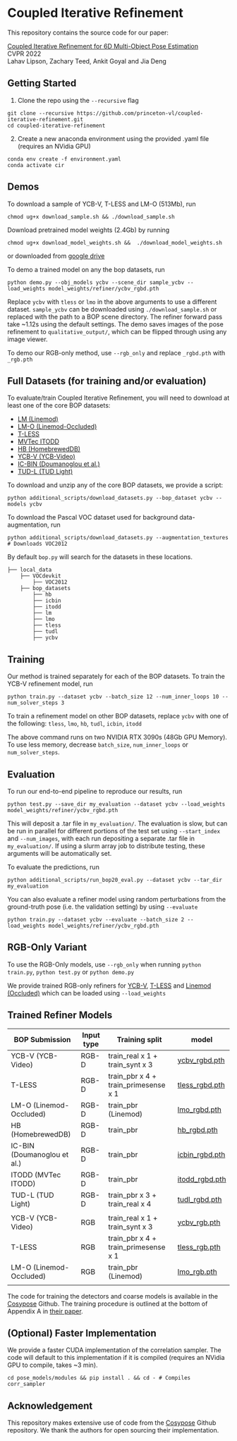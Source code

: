 
# Coupled Iterative Refinement
This repository contains the source code for our paper:

[Coupled Iterative Refinement for 6D Multi-Object Pose Estimation](https://arxiv.org/abs/2204.12516)
<br/>
CVPR 2022 <br/>
Lahav Lipson, Zachary Teed, Ankit Goyal and Jia Deng<br/>

## Getting Started
1. Clone the repo using the `--recursive` flag
```
git clone --recursive https://github.com/princeton-vl/coupled-iterative-refinement.git
cd coupled-iterative-refinement
```
2. Create a new anaconda environment using the provided .yaml file (requires an NVidia GPU)
```
conda env create -f environment.yaml
conda activate cir
```

## Demos

To download a sample of YCB-V, T-LESS and LM-O (513Mb), run
```
chmod ug+x download_sample.sh && ./download_sample.sh
```

Download pretrained model weights (2.4Gb) by running
```
chmod ug+x download_model_weights.sh &&  ./download_model_weights.sh
```
or downloaded from [google drive](https://drive.google.com/drive/folders/125zNrPFRstkq8pTIaztJc6JmBU7kSNhp?usp=sharing)

To demo a trained model on any the bop datasets, run
```
python demo.py --obj_models ycbv --scene_dir sample_ycbv --load_weights model_weights/refiner/ycbv_rgbd.pth
```
Replace `ycbv` with `tless` or `lmo` in the above arguments to use a different dataset. `sample_ycbv` can be downloaded using `./download_sample.sh` or replaced with the path to a BOP scene directory. The refiner forward pass take ~1.12s using the default settings. The demo saves images of the pose refinement to `qualitative_output/`, which can be flipped through using any image viewer.
 
To demo our RGB-only method, use `--rgb_only` and replace `_rgbd.pth` with `_rgb.pth` 


## Full Datasets (for training and/or evaluation)
To evaluate/train Coupled Iterative Refinement, you will need to download at least one of the core BOP datasets:
- [LM (Linemod)](https://bop.felk.cvut.cz/datasets/#:~:text=Unpacks%20to%20%22lm%22.-,LM%20(Linemod),-Hinterstoisser%20et%20al)
- [LM-O (Linemod-Occluded)](https://bop.felk.cvut.cz/datasets/#:~:text=LM%2DO%20(Linemod%2DOccluded))
- [T-LESS](https://bop.felk.cvut.cz/datasets/#:~:text=20%20test%20images-,T%2DLESS,-Hodan%20et%20al)
- [MVTec ITODD](https://bop.felk.cvut.cz/datasets/#:~:text=20%20test%20images-,ITODD%20(MVTec%20ITODD),-Drost%20et%20al)
- [HB (HomebrewedDB)](https://bop.felk.cvut.cz/datasets/#:~:text=20%20test%20images-,HB%20(HomebrewedDB),-Kaskman%20et%20al)
- [YCB-V (YCB-Video)](https://bop.felk.cvut.cz/datasets/#:~:text=20%20test%20images-,YCB%2DV%20(YCB%2DVideo),-Xiang%20et%20al)
- [IC-BIN (Doumanoglou et al.)](https://bop.felk.cvut.cz/datasets/#:~:text=IC%2DBIN%20(Doumanoglou%20et%20al.))
- [TUD-L (TUD Light)](https://bop.felk.cvut.cz/datasets/#:~:text=20%20test%20images-,TUD%2DL%20(TUD%20Light),-Hodan%2C%20Michel%20et)

To download and unzip any of the core BOP datasets, we provide a script:
```
python additional_scripts/download_datasets.py --bop_dataset ycbv --models ycbv
```
To download the Pascal VOC dataset used for background data-augmentation, run
```
python additional_scripts/download_datasets.py --augmentation_textures # Downloads VOC2012
```

By default `bop.py` will search for the datasets in these locations.

```Shell
├── local_data
    ├── VOCdevkit
        ├── VOC2012
    ├── bop_datasets
        ├── hb
        ├── icbin
        ├── itodd
        ├── lm
        ├── lmo
        ├── tless
        ├── tudl
        ├── ycbv
```

## Training
Our method is trained separately for each of the BOP datasets. To train the YCB-V refinement model, run
```
python train.py --dataset ycbv --batch_size 12 --num_inner_loops 10 --num_solver_steps 3
```
To train a refinement model on other BOP datasets, replace `ycbv` with one of the following: `tless`, `lmo`, `hb`, `tudl`, `icbin`, `itodd`

The above command runs on two NVIDIA RTX 3090s (48Gb GPU Memory). To use less memory, decrease `batch_size`, `num_inner_loops` or `num_solver_steps`.

## Evaluation

To run our end-to-end pipeline to reproduce our results, run
```
python test.py --save_dir my_evaluation --dataset ycbv --load_weights model_weights/refiner/ycbv_rgbd.pth
```
This will deposit a .tar file in `my_evaluation/`. The evaluation is slow, but can be run in parallel for different portions of the test set using `--start_index` and `--num_images`, with each run depositing a separate .tar file in `my_evaluation/`. If using a slurm array job to distribute testing, these arguments will be automatically set.

To evaluate the predictions, run 
```
python additional_scripts/run_bop20_eval.py --dataset ycbv --tar_dir my_evaluation
```
You can also evaluate a refiner model using random perturbations from the ground-truth pose (i.e. the validation setting) by using `--evaluate`
```
python train.py --dataset ycbv --evaluate --batch_size 2 --load_weights model_weights/refiner/ycbv_rgbd.pth
```

## RGB-Only Variant

To use the RGB-Only models, use `--rgb_only` when running `python train.py`, `python test.py` or `python demo.py`

We provide trained RGB-only refiners for [YCB-V](https://drive.google.com/file/d/1NPDe9PHZWgffczF2eLkSf-7YfA340IOc/view?usp=sharing), [T-LESS](https://drive.google.com/file/d/1QPvmA5WLx1kbNV-ZGFLJ4AlKN_TzZKdE/view?usp=sharing) and [Linemod (Occluded)](https://drive.google.com/file/d/1uHCw2zKk-Q_-lBUds8ch_pcf3DHNcZ9y/view?usp=sharing) which can be loaded using `--load_weights`

## Trained Refiner Models
| BOP Submission | Input type | Training split  | model                        |
|---------|------------|-----------------|--------------------------------------|
| YCB-V (YCB-Video)    | RGB-D   | train_real x 1 + train_synt x 3 | [ycbv_rgbd.pth](https://drive.google.com/file/d/1PylPkqqg36GlNzhLW7aDInUhXcy1YSAj/view?usp=sharing)|
| T-LESS    | RGB-D   | train_pbr x 4 + train_primesense x 1 | [tless_rgbd.pth](https://drive.google.com/file/d/1FKdnvnUyAjz8dJwQv165g4I_9zCdOm2b/view?usp=sharing)|
| LM-O (Linemod-Occluded)    | RGB-D   | train_pbr (Linemod)  | [lmo_rgbd.pth](https://drive.google.com/file/d/1KKNqufFfWLIwDp_geHmTAPcIQx1JiNj2/view?usp=sharing)|
| HB (HomebrewedDB)    | RGB-D   | train_pbr | [hb_rgbd.pth](https://drive.google.com/file/d/1uuEPfWMw5VZfZPOfVz8yNmMB1-vL2ps8/view?usp=sharing)|
| IC-BIN (Doumanoglou et al.)  | RGB-D   | train_pbr | [icbin_rgbd.pth](https://drive.google.com/file/d/1LoV88JoPdUdsEtJURAiNTqkwMzWqIOjK/view?usp=sharing) | 
| ITODD (MVTec ITODD)  | RGB-D   | train_pbr | [itodd_rgbd.pth](https://drive.google.com/file/d/1ttZNQrkKnioXnGuXukwSNQTPPIoOUQgk/view?usp=sharing)|
| TUD-L (TUD Light)  | RGB-D   | train_pbr x 3 + train_real x 4 | [tudl_rgbd.pth](https://drive.google.com/file/d/1iQq2q36d_8c9Mk5QcMrKAQigtYFnj3Fi/view?usp=sharing)|
|         |            |                 |                                      |
| YCB-V (YCB-Video)    | RGB   | train_real x 1 + train_synt x 3 | [ycbv_rgb.pth](https://drive.google.com/file/d/1NPDe9PHZWgffczF2eLkSf-7YfA340IOc/view?usp=sharing)|
| T-LESS    | RGB   | train_pbr x 4 + train_primesense x 1 | [tless_rgb.pth](https://drive.google.com/file/d/1QPvmA5WLx1kbNV-ZGFLJ4AlKN_TzZKdE/view?usp=sharing)|
| LM-O (Linemod-Occluded)    | RGB   | train_pbr (Linemod)  | [lmo_rgb.pth](https://drive.google.com/file/d/1uHCw2zKk-Q_-lBUds8ch_pcf3DHNcZ9y/view?usp=sharing)|
|         |            |                 |                                      |

The code for training the detectors and coarse models is available in the [Cosypose](https://github.com/ylabbe/cosypose#training-details) Github. The training procedure is outlined at the bottom of Appendix A in [their paper](https://arxiv.org/pdf/2008.08465.pdf).

## (Optional) Faster Implementation

We provide a faster CUDA implementation of the correlation sampler. The code will default to this implementation if it is compiled (requires an NVidia GPU to compile, takes ~3 min).
```
cd pose_models/modules && pip install . && cd - # Compiles corr_sampler
```

## Acknowledgement

This repository makes extensive use of code from the [Cosypose](https://github.com/ylabbe/cosypose) Github repository. We thank the authors for open sourcing their implementation.
